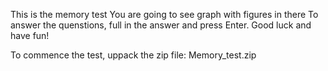 This is the memory test
You are going to see graph with figures in there
To answer the quenstions, full in the answer and press Enter.
Good luck and have fun!

To commence the test, uppack the zip file: Memory_test.zip
